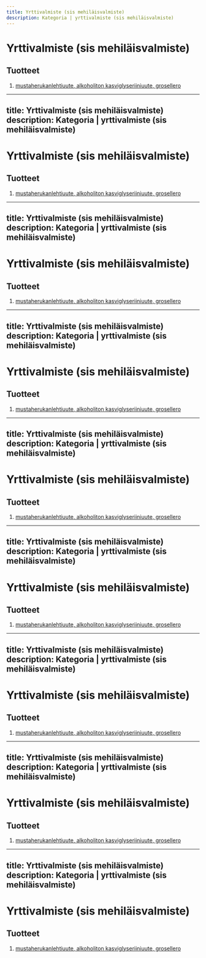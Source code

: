 ```yaml
---
title: Yrttivalmiste (sis mehiläisvalmiste)
description: Kategoria | yrttivalmiste (sis mehiläisvalmiste)
---
```


# Yrttivalmiste (sis mehiläisvalmiste)

## Tuotteet

1. [mustaherukanlehtiuute, alkoholiton kasviglyseriiniuute, grosellero](/mustaherukanlehtiuute-alkoholiton-kasviglyseriiniuute-grosellero)
---
title: Yrttivalmiste (sis mehiläisvalmiste)
description: Kategoria | yrttivalmiste (sis mehiläisvalmiste)
---

# Yrttivalmiste (sis mehiläisvalmiste)

## Tuotteet

1. [mustaherukanlehtiuute, alkoholiton kasviglyseriiniuute, grosellero](/mustaherukanlehtiuute-alkoholiton-kasviglyseriiniuute-grosellero)
---
title: Yrttivalmiste (sis mehiläisvalmiste)
description: Kategoria | yrttivalmiste (sis mehiläisvalmiste)
---

# Yrttivalmiste (sis mehiläisvalmiste)

## Tuotteet

1. [mustaherukanlehtiuute, alkoholiton kasviglyseriiniuute, grosellero](/mustaherukanlehtiuute-alkoholiton-kasviglyseriiniuute-grosellero)
---
title: Yrttivalmiste (sis mehiläisvalmiste)
description: Kategoria | yrttivalmiste (sis mehiläisvalmiste)
---

# Yrttivalmiste (sis mehiläisvalmiste)

## Tuotteet

1. [mustaherukanlehtiuute, alkoholiton kasviglyseriiniuute, grosellero](/mustaherukanlehtiuute-alkoholiton-kasviglyseriiniuute-grosellero)
---
title: Yrttivalmiste (sis mehiläisvalmiste)
description: Kategoria | yrttivalmiste (sis mehiläisvalmiste)
---

# Yrttivalmiste (sis mehiläisvalmiste)

## Tuotteet

1. [mustaherukanlehtiuute, alkoholiton kasviglyseriiniuute, grosellero](/mustaherukanlehtiuute-alkoholiton-kasviglyseriiniuute-grosellero)
---
title: Yrttivalmiste (sis mehiläisvalmiste)
description: Kategoria | yrttivalmiste (sis mehiläisvalmiste)
---

# Yrttivalmiste (sis mehiläisvalmiste)

## Tuotteet

1. [mustaherukanlehtiuute, alkoholiton kasviglyseriiniuute, grosellero](/mustaherukanlehtiuute-alkoholiton-kasviglyseriiniuute-grosellero)
---
title: Yrttivalmiste (sis mehiläisvalmiste)
description: Kategoria | yrttivalmiste (sis mehiläisvalmiste)
---

# Yrttivalmiste (sis mehiläisvalmiste)

## Tuotteet

1. [mustaherukanlehtiuute, alkoholiton kasviglyseriiniuute, grosellero](/mustaherukanlehtiuute-alkoholiton-kasviglyseriiniuute-grosellero)
---
title: Yrttivalmiste (sis mehiläisvalmiste)
description: Kategoria | yrttivalmiste (sis mehiläisvalmiste)
---

# Yrttivalmiste (sis mehiläisvalmiste)

## Tuotteet

1. [mustaherukanlehtiuute, alkoholiton kasviglyseriiniuute, grosellero](/mustaherukanlehtiuute-alkoholiton-kasviglyseriiniuute-grosellero)
---
title: Yrttivalmiste (sis mehiläisvalmiste)
description: Kategoria | yrttivalmiste (sis mehiläisvalmiste)
---

# Yrttivalmiste (sis mehiläisvalmiste)

## Tuotteet

1. [mustaherukanlehtiuute, alkoholiton kasviglyseriiniuute, grosellero](/mustaherukanlehtiuute-alkoholiton-kasviglyseriiniuute-grosellero)
